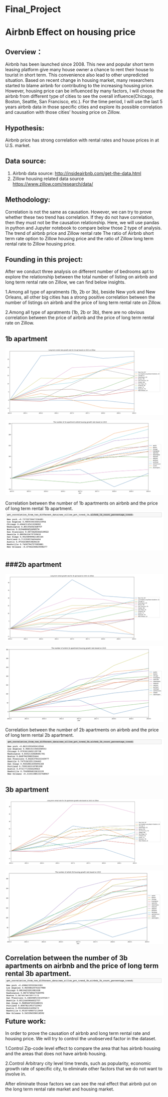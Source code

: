 # Final_Project

Airbnb Effect on housing price
================================


Overview：
------------------
Airbnb has been launched since 2008. This new and popular short term leasing platform give many house owner a chance to rent their house to tourist in short term. This convenience also lead to other unpredicted situation. Based on recent change in housing market, many researchers started to blame airbnb for contributing to the increasing housing price. 
However, housing price can be influenced by many factors, I will choose the airbnb from different type of cities to see the overall influence(Chicago, Boston, Seattle, San Francisco, etc.). For the time period, I will use the last 5 years airbnb data in those specific cities and explore its possible correlation and causation with those cities’ housing price on Zillow.

Hypothesis:
----------------
Airbnb price has strong correlation with rental rates and house prices in at U.S. market.


Data source:
-----------------
1. Airbnb data source: http://insideairbnb.com/get-the-data.html 
2. Zillow housing related data source https://www.zillow.com/research/data/

Methodology:
-----------------
Correlation is not the same as causation. However, we can try to prove whether these two trend has correlation. If they do not have correlation, then they must not be the causation relationship.
Here, we will use pandas in python and Jupyter notebook to compare below those 2 type of analysis.
The trend of airbnb price and Zillow rental rate
The ratio of Airbnb short term rate option to Zillow housing price and the ratio of  Zillow long term rental rate to Zillow housing price.

Founding in this project:
--------------------------
After we conduct three analysis on different number of bedrooms apt to explore the relationship between the total number of listing on airbnb and long term rental rate on Zillow, we can find below insights.

1.Among all type of apratments (1b, 2b or 3b), beside New york and New Orleans, all other big cities has a strong positive correlation between the number of listings on airbnb and the price of long term rental rate on Zillow.

2.Among all type of apratments (1b, 2b or 3b), there are no obvious correlation between the price of airbnb and the price of long term rental rate on Zillow.

1b apartment
-----------
![](https://github.com/cye2277/Final_Project/blob/master/image%20for%20project/Screen%20Shot%202019-05-03%20at%203.37.25%20PM.png)  

![](https://github.com/cye2277/Final_Project/blob/master/image%20for%20project/Screen%20Shot%202019-05-03%20at%203.37.33%20PM.png)  

Correlation between the number of 1b apartments on airbnb and the price of long term rental 1b apartment.
![](https://github.com/cye2277/Final_Project/blob/master/image%20for%20project/Screen%20Shot%202019-05-03%20at%203.37.47%20PM.png)  

###2b apartment
-------------------
![](https://github.com/cye2277/Final_Project/blob/master/image%20for%20project/Screen%20Shot%202019-05-03%20at%203.38.02%20PM.png)  

![](https://github.com/cye2277/Final_Project/blob/master/image%20for%20project/Screen%20Shot%202019-05-03%20at%203.38.12%20PM.png)  


Correlation between the number of 2b apartments on airbnb and the price of long term rental 2b apartment.
![](https://github.com/cye2277/Final_Project/blob/master/image%20for%20project/Screen%20Shot%202019-05-03%20at%203.38.20%20PM.png)  


3b apartment
---------------------
![](https://github.com/cye2277/Final_Project/blob/master/image%20for%20project/Screen%20Shot%202019-05-03%20at%203.38.28%20PM.png)  

![](https://github.com/cye2277/Final_Project/blob/master/image%20for%20project/Screen%20Shot%202019-05-03%20at%203.38.35%20PM.png)  


Correlation between the number of 3b apartments on airbnb and the price of long term rental 3b apartment.
![](https://github.com/cye2277/Final_Project/blob/master/image%20for%20project/Screen%20Shot%202019-05-03%20at%203.38.41%20PM.png)  
Future work: 
-------------------------

In order to prove the causation of airbnb and long term rental rate and housing price. We will try to control the unobserved factor in the dataset. 

1.Control Zip-code level effect to compare the area that has airbnb housing and the areas that does not have airbnb housing. 

2.Control Arbitrary city level time trends, such as popularity, economic growth rate of specific city, to eliminate other factors that we do not want to involve in. 

After eliminate those factors we can see the real effect that airbnb put on the long term rental rate market and housing market.
